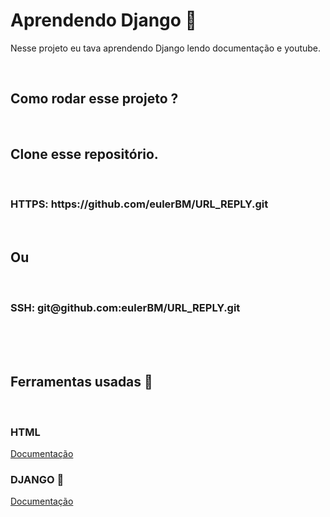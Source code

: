 <h1> Aprendendo Django 🐍  </h1>
<p> Nesse projeto eu tava aprendendo Django lendo documentação e youtube. </p>
<br>
<h2> Como rodar esse projeto ? </h2><br>

<h2>Clone esse repositório.</h2><br>

<h3> HTTPS: https://github.com/eulerBM/URL_REPLY.git</h3><br>
<h2>Ou</h2><br>
<h3> SSH: git@github.com:eulerBM/URL_REPLY.git</h3><br><br><br>

<h2> Ferramentas usadas 🔨</h2>
<br>
<h3> HTML </h3>
<a href="https://developer.mozilla.org/en-US/docs/Web/HTML">Documentação</a>
<br>
<h3> DJANGO 🐍  </h3>
<a href="https://docs.djangoproject.com/pt-br/4.1/_modules/django/">Documentação</a>
